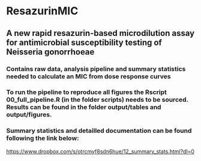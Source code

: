 # ResazurinMIC
## A new rapid resazurin-based microdilution assay for antimicrobial susceptibility testing of Neisseria gonorrhoeae

### Contains raw data, analysis pipeline and summary statistics needed to calculate an MIC from dose response curves
### To run the pipeline to reproduce all figures the Rscript 00_full_pipeline.R (in the folder scripts) needs to be sourced. Results can be found in the folder output/tables and output/figures.

### Summary statistics and detailled documentation can be found following the link below:
https://www.dropbox.com/s/otrcmyf8sdn6hue/12_summary_stats.html?dl=0

